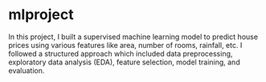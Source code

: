 # mlproject
In this project, I built a supervised machine learning model to predict house prices using various features like area, number of rooms, rainfall, etc. I followed a structured approach which included data preprocessing, exploratory data analysis (EDA), feature selection, model training, and evaluation.
